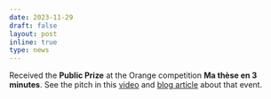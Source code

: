 ```yaml
---
date: 2023-11-29
draft: false
layout: post
inline: true
type: news
---
```


Received the **Public Prize** at the Orange competition **Ma thèse en 3 minutes**. See the pitch in this [video](https://www.linkedin.com/posts/jo%C3%ABl-roman-ky_opentechdays-lifeatorange-opentechdays-activity-7136273974732181505-2dvc) and [blog article](https://www.futura-sciences.com/tech/actualites/technologie-8-finalistes-3-laureats-these-3-minutes-lors-orange-open-tech-days-109894/) about that event.
